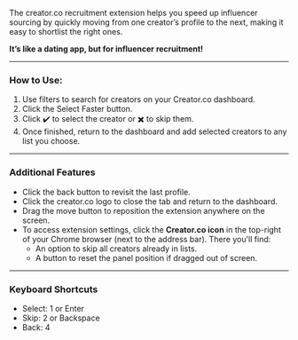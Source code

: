 The creator.co recruitment extension helps you speed up influencer sourcing by quickly moving from one creator’s profile to the next, making it easy to shortlist the right ones.

**It’s like a dating app, but for influencer recruitment!**

---

### **How to Use:**

1. Use filters to search for creators on your Creator.co dashboard.
2. Click the Select Faster button.
3. Click ✔️ to select the creator or ✖️ to skip them.
4. Once finished, return to the dashboard and add selected creators to any list you choose.

---

### Additional Features

- Click the back button to revisit the last profile.
- Click the creator.co logo to close the tab and return to the dashboard.
- Drag the move button to reposition the extension anywhere on the screen.
- To access extension settings, click the **Creator.co icon** in the top-right of your Chrome browser (next to the address bar). There you'll find:
    - An option to skip all creators already in lists.
    - A button to reset the panel position if dragged out of screen.

---

### Keyboard Shortcuts

- Select: 1 or Enter
- Skip: 2 or Backspace
- Back: 4